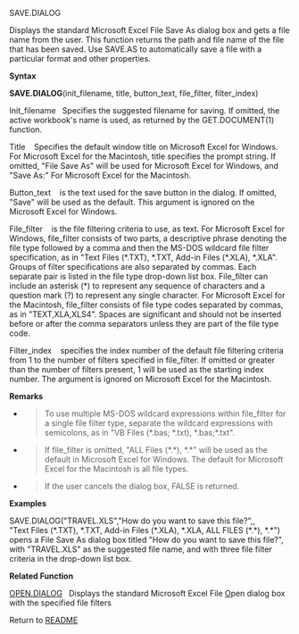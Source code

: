 SAVE.DIALOG

Displays the standard Microsoft Excel File Save As dialog box and gets a
file name from the user. This function returns the path and file name of
the file that has been saved. Use SAVE.AS to automatically save a file
with a particular format and other properties.

**Syntax**

**SAVE.DIALOG**(init\_filename, title, button\_text, file\_filter,
filter\_index)

Init\_filename&nbsp;&nbsp; Specifies the suggested filename for saving.
If omitted, the active workbook's name is used, as returned by the
GET.DOCUMENT(1) function.

Title&nbsp;&nbsp;&nbsp;&nbsp;Specifies the default window title on
Microsoft Excel for Windows. For Microsoft Excel for the Macintosh,
title specifies the prompt string. If omitted, "File Save As" will be
used for Microsoft Excel for Windows, and "Save As:" For Microsoft Excel
for the Macintosh.

Button\_text&nbsp;&nbsp;&nbsp;&nbsp;is the text used for the save button
in the dialog. If omitted, "Save" will be used as the default. This
argument is ignored on the Microsoft Excel for Windows.

File\_filter&nbsp;&nbsp;&nbsp;&nbsp;is the file filtering criteria to
use, as text. For Microsoft Excel for Windows, file\_filter consists of
two parts, a descriptive phrase denoting the file type followed by a
comma and then the MS-DOS wildcard file filter specification, as in
"Text Files (\*.TXT), \*.TXT, Add-in Files (\*.XLA), \*.XLA". Groups of
filter specifications are also separated by commas. Each separate pair
is listed in the file type drop-down list box. File\_filter can include
an asterisk (\*) to represent any sequence of characters and a question
mark (?) to represent any single character. For Microsoft Excel for the
Macintosh, file\_filter consists of file type codes separated by commas,
as in "TEXT,XLA,XLS4". Spaces are significant and should not be inserted
before or after the comma separators unless they are part of the file
type code.

Filter\_index&nbsp;&nbsp;&nbsp;&nbsp;specifies the index number of the
default file filtering criteria from 1 to the number of filters
specified in file\_filter. If omitted or greater than the number of
filters present, 1 will be used as the starting index number. The
argument is ignored on Microsoft Excel for the Macintosh.

**Remarks**

  - > To use multiple MS-DOS wildcard expressions within file\_filter
    > for a single file filter type, separate the wildcard expressions
    > with semicolons, as in "VB Files (\*.bas; \*.txt), \*.bas;\*.txt".

  - > If file\_filter is omitted, "ALL Files (\*.\*), \*.\*" will be
    > used as the default in Microsoft Excel for Windows. The default
    > for Microsoft Excel for the Macintosh is all file types.

  - > If the user cancels the dialog box, FALSE is returned.

**Examples**

SAVE.DIALOG("TRAVEL.XLS","How do you want to save this file?",,  
"Text Files (\*.TXT), \*.TXT, Add-in Files (\*.XLA), \*.XLA, ALL FILES
(\*.\*), \*.\*") opens a File Save As dialog box titled "How do you want
to save this file?", with "TRAVEL.XLS" as the suggested file name, and
with three file filter criteria in the drop-down list box.

**Related Function**

[OPEN.DIALOG](OPEN.DIALOG.md)&nbsp;&nbsp;&nbsp;Displays the standard Microsoft Excel File
[O](O.md)pen dialog box with the specified file filters



Return to [README](README.md)

